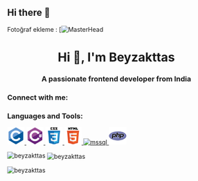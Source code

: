 ## Hi there 👋



Fotoğraf ekleme : [![MasterHead](oq=fotoğraf+teklonojı&gs_lp=EgNpbWciFGZvdG_En3JhZiB0ZWtsb25vasSxSNEgUNYCWLUecAB4AJABAJgB-AGgAYwPqgEFMC45LjK4AQPIAQD4AQGKAgtnd3Mtd2l6LWltZ8ICDRAAGIAEGLEDGEMYigXCAgUQABiABMICCBAAGIAEGLEDwgIKEAAYgAQYQxiKBcICBhAAGAUYHsICBhAAGAgYHogGAQ&sclient=img&ei=GexRZuiXN-y8i-gP5o60uAY&bih=)

 <h1 align="center">Hi 👋, I'm Beyzakttas</h1>
<h3 align="center">A passionate frontend developer from India</h3>

<h3 align="left">Connect with me:</h3>
<p align="left">
</p>

<h3 align="left">Languages and Tools:</h3>
<p align="left"> <a href="https://www.cprogramming.com/" target="_blank" rel="noreferrer"> <img src="https://raw.githubusercontent.com/devicons/devicon/master/icons/c/c-original.svg" alt="c" width="40" height="40"/> </a> <a href="https://www.w3schools.com/cs/" target="_blank" rel="noreferrer"> <img src="https://raw.githubusercontent.com/devicons/devicon/master/icons/csharp/csharp-original.svg" alt="csharp" width="40" height="40"/> </a> <a href="https://www.w3schools.com/css/" target="_blank" rel="noreferrer"> <img src="https://raw.githubusercontent.com/devicons/devicon/master/icons/css3/css3-original-wordmark.svg" alt="css3" width="40" height="40"/> </a> <a href="https://www.w3.org/html/" target="_blank" rel="noreferrer"> <img src="https://raw.githubusercontent.com/devicons/devicon/master/icons/html5/html5-original-wordmark.svg" alt="html5" width="40" height="40"/> </a> <a href="https://www.microsoft.com/en-us/sql-server" target="_blank" rel="noreferrer"> <img src="https://www.svgrepo.com/show/303229/microsoft-sql-server-logo.svg" alt="mssql" width="40" height="40"/> </a> <a href="https://www.php.net" target="_blank" rel="noreferrer"> <img src="https://raw.githubusercontent.com/devicons/devicon/master/icons/php/php-original.svg" alt="php" width="40" height="40"/> </a> </p>

<p><img align="left" src="https://github-readme-stats.vercel.app/api/top-langs?username=beyzakttas&show_icons=true&locale=en&layout=compact" alt="beyzakttas" /></p>

<p>&nbsp;<img align="center" src="https://github-readme-stats.vercel.app/api?username=beyzakttas&show_icons=true&locale=en" alt="beyzakttas" /></p>

<p><img align="center" src="https://github-readme-streak-stats.herokuapp.com/?user=beyzakttas&" alt="beyzakttas" /></p>
